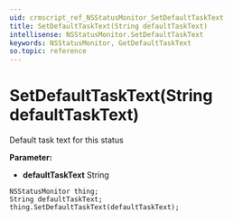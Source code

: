 ```yaml
---
uid: crmscript_ref_NSStatusMonitor_SetDefaultTaskText
title: SetDefaultTaskText(String defaultTaskText)
intellisense: NSStatusMonitor.SetDefaultTaskText
keywords: NSStatusMonitor, GetDefaultTaskText
so.topic: reference
---
```


# SetDefaultTaskText(String defaultTaskText)

Default task text for this status

**Parameter:** 
* **defaultTaskText** String

```crmscript
NSStatusMonitor thing;
String defaultTaskText;
thing.SetDefaultTaskText(defaultTaskText);
```

